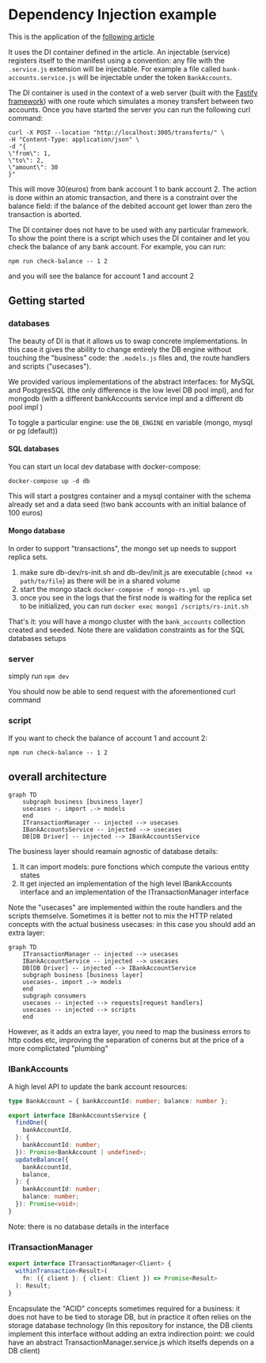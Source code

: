 # Dependency Injection example

This is the application of the [following article]()

It uses the DI container defined in the article. An injectable (service) registers itself to the manifest using a convention:
any file with the ``.service.js`` extension will be injectable. For example a file called ``bank-accounts.service.js`` will be injectable under the token ``BankAccounts``.  

The DI container is used in the context of a web server (built with the [Fastify framework](https://www.fastify.io/)) with one route which simulates a money transfert between two accounts. Once you have started the server you can run the following curl command:

```shell
curl -X POST --location "http://localhost:3005/transferts/" \
-H "Content-Type: application/json" \
-d "{
\"from\": 1,
\"to\": 2,
\"amount\": 30
}"
```

This will move 30(euros) from bank account 1 to bank account 2. 
The action is done within an atomic transaction, and there is a constraint over the balance field: if the balance of the debited account get lower than zero the transaction is aborted.

The DI container does not have to be used with any particular framework. To show the point there is a script which uses the DI container and let you check the balance of any bank account. For example, you can run: 

``npm run check-balance -- 1 2``

and you will see the balance for account 1 and account 2

## Getting started

### databases

The beauty of DI is that it allows us to swap concrete implementations. In this case it gives the ability to change entirely the DB engine without touching the "business" code: the ```.models.js``` files and, the route handlers and scripts ("usecases").

We provided various implementations of the abstract interfaces: for MySQL and PostgresSQL (the only difference is the low level DB pool impl), and for mongodb (with a different bankAccounts service impl and a different db pool impl )

To toggle a particular engine: use the ``DB_ENGINE`` en variable (mongo, mysql or pg (default))

#### SQL databases

You can start un local dev database with docker-compose:

``docker-compose up -d db``

This will start a postgres container and a mysql container with the schema already set and a data seed (two bank accounts with an initial balance of 100 euros)

#### Mongo database

In order to support "transactions", the mongo set up needs to support replica sets.

1. make sure db-dev/rs-init.sh and db-dev/init.js are executable (``chmod +x path/to/file``) as there will be in a shared volume
2. start the mongo stack ``docker-compose -f mongo-rs.yml up``
3. once you see in the logs that the first node is waiting for the replica set to be initialized, you can run ``docker exec mongo1 /scripts/rs-init.sh``

That's it: you will have a mongo cluster with the ``bank_accounts`` collection created and seeded. Note there are validation constraints as for the SQL databases setups 

### server

simply run ``npm dev``

You should now be able to send request with the aforementioned curl command

### script

If you want to check the balance of account 1 and account 2:

``npm run check-balance -- 1 2``

## overall architecture

```mermaid
graph TD
    subgraph business [business layer]
    usecases -. import .-> models
    end
    ITransactionManager -- injected --> usecases
    IBankAccountsService -- injected --> usecases
    DB[DB Driver] -- injected --> IBankAccountsService
```

The business layer should reamain agnostic of database details:
1. It can import models: pure fonctions which compute the various entity states
2. It get injected an implementation of the high level IBankAccounts interface and an implementation of the ITransactionManager interface

Note the "usecases" are implemented within the route handlers and the scripts themselve. Sometimes it is better not to mix the HTTP related concepts with the actual business usecases: in this case you should add an extra layer:

```mermaid
graph TD
    ITransactionManager -- injected --> usecases
    IBankAccountService -- injected --> usecases
    DB[DB Driver] -- injected --> IBankAccountService
    subgraph business [business layer]
    usecases-. import .-> models
    end
    subgraph consumers
    usecases -- injected --> requests[request handlers]
    usecases -- injected --> scripts
    end
```

However, as it adds an extra layer, you need to map the business errors to http codes etc, improving the separation of conerns but at the price of a more complictated "plumbing"

### IBankAccounts

A high level API to update the bank account resources:

```Typescript
type BankAccount = { bankAccountId: number; balance: number };

export interface IBankAccountsService {
  findOne({
    bankAccountId,
  }: {
    bankAccountId: number;
  }): Promise<BankAccount | undefined>;
  updateBalance({
    bankAccountId,
    balance,
  }: {
    bankAccountId: number;
    balance: number;
  }): Promise<void>;
}
```

Note: there is no database details in the interface

### ITransactionManager

```Typescript
export interface ITransactionManager<Client> {
  withinTransaction<Result>(
    fn: ({ client }: { client: Client }) => Promise<Result>
  ): Result;
}
```

Encapsulate the "ACID" concepts sometimes required for a business: it does not have to be tied to storage DB, but in practice it often relies on the storage database technology (In this repository for instance, the DB clients implement this interface without adding an extra indirection point: we could have an abstract TransactionManager.service.js which itselfs depends on a DB client)
